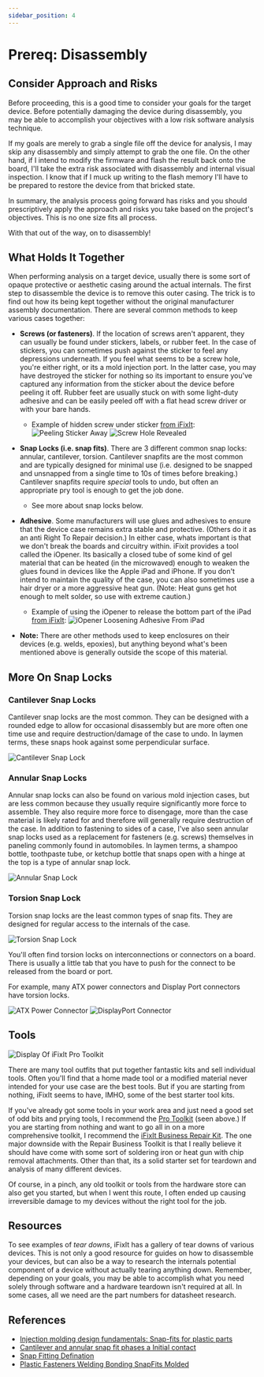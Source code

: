 ```yaml
---
sidebar_position: 4
---
```


# Prereq: Disassembly

## Consider Approach and Risks

Before proceeding, this is a good time to consider your goals for the target device. Before potentially damaging the device during disassembly, you may be able to accomplish your objectives with a low risk software analysis technique.

If my goals are merely to grab a single file off the device for analysis, I may skip any disassembly and simply attempt to grab the one file. On the other hand, if I intend to modify the firmware and flash the result back onto the board, I'll take the extra risk associated with disassembly and internal visual inspection. I know that if I muck up writing to the flash memory I'll have to be prepared to restore the device from that bricked state.

In summary, the analysis process going forward has risks and you should prescriptively apply the approach and risks you take based on the project's objectives. This is no one size fits all process.

With that out of the way, on to disassembly!

## What Holds It Together

When performing analysis on a target device, usually there is some sort of opaque protective or aesthetic casing around the actual internals. The first step to disassemble the device is to remove this outer casing. The trick is to find out how its being kept together without the original manufacturer assembly documentation. There are several common methods to keep various cases together:

- **Screws (or fasteners)**. If the location of screws aren't apparent, they can usually be found under stickers, labels, or rubber feet. In the case of stickers, you can sometimes push against the sticker to feel any depressions underneath. If you feel what seems to be a screw hole, you're either right, or its a mold injection port. In the latter case, you may have destroyed the sticker for nothing so its important to ensure you've captured any information from the sticker about the device before peeling it off. Rubber feet are usually stuck on with some light-duty adhesive and can be easily peeled off with a flat head screw driver or with your bare hands.

  - Example of hidden screw under sticker [from iFixIt](https://www.ifixit.com/Teardown/Acer+Optical+Mouse+Teardown/142745):
    ![Peeling Sticker Away](./Disassembly/hidden-screw-sticker1.jpg)
    ![Screw Hole Revealed](./Disassembly/hidden-screw-sticker2.jpg)

- **Snap Locks (i.e. snap fits)**. There are 3 different common snap locks: annular, cantilever, torsion. Cantilever snapfits are the most common and are typically designed for minimal use (i.e. designed to be snapped and unsnapped from a single time to 10s of times before breaking.) Cantilever snapfits require _special_ tools to undo, but often an appropriate pry tool is enough to get the job done.

  - See more about snap locks below.

- **Adhesive**. Some manufacturers will use glues and adhesives to ensure that the device case remains extra stable and protective. (Others do it as an anti Right To Repair decision.) In either case, whats important is that we don't break the boards and circuitry within. iFixit provides a tool called the iOpener. Its basically a closed tube of some kind of gel material that can be heated (in the microwaved) enough to weaken the glues found in devices like the Apple iPad and iPhone. If you don't intend to maintain the quality of the case, you can also sometimes use a hair dryer or a more aggressive heat gun. (Note: Heat guns get hot enough to melt solder, so use with extreme caution.)

  - Example of using the iOpener to release the bottom part of the iPad [from iFixIt](https://www.ifixit.com/Guide/iPad+Pro+10.5-Inch+Battery+Replacement/122786):
    ![iOpener Loosening Adhesive From iPad](./Disassembly/iopener.jpg)

- **Note:** There are other methods used to keep enclosures on their devices (e.g. welds, epoxies), but anything beyond what's been mentioned above is generally outside the scope of this material.

## More On Snap Locks

### Cantilever Snap Locks

Cantilever snap locks are the most common. They can be designed with a rounded edge to allow for occasional disassembly but are more often one time use and require destruction/damage of the case to undo. In laymen terms, these snaps hook against some perpendicular surface.

![Cantilever Snap Lock](./Disassembly/cantilever-snaplock.jpg)

### Annular Snap Locks

Annular snap locks can also be found on various mold injection cases, but are less common because they usually require significantly more force to assemble. They also require more force to disengage, more than the case material is likely rated for and therefore will generally require destruction of the case. In addition to fastening to sides of a case, I've also seen annular snap locks used as a replacement for fasteners (e.g. screws) themselves in paneling commonly found in automobiles. In laymen terms, a shampoo bottle, toothpaste tube, or ketchup bottle that snaps open with a hinge at the top is a type of annular snap lock.

![Annular Snap Lock](./Disassembly/annular-snaplock.jpg)

### Torsion Snap Lock

Torsion snap locks are the least common types of snap fits. They are designed for regular access to the internals of the case.

![Torsion Snap Lock](./Disassembly/torsion-snaplock.jpg)

You'll often find torsion locks on interconnections or connectors on a board. There is usually a little tab that you have to push for the connect to be released from the board or port.

For example, many ATX power connectors and Display Port connectors have torsion locks.

![ATX Power Connector](./Disassembly/ATX_PS_12V_P4_Connector.jpg)
![DisplayPort Connector](./Disassembly/DisplayPort_connector-male-front_oblique.jpg)

<!-- TODO: Talk about:
- Friction Fittings
- Chip Mounts -->

## Tools

![Display Of iFixIt Pro Toolkit](./Disassembly/ifixit-prokit.jpg)

There are many tool outfits that put together fantastic kits and sell individual tools. Often you'll find that a home made tool or a modified material never intended for your use case are the best tools. But if you are starting from nothing, iFixIt seems to have, IMHO, some of the best starter tool kits.

If you've already got some tools in your work area and just need a good set of odd bits and prying tools, I recommend the [Pro Toolkit](https://www.ifixit.com/Store/Tools/Pro-Tech-Toolkit/IF145-307) (seen above.) If you are starting from nothing and want to go all in on a more comprehensive toolkit, I recommend the [iFixIt Business Repair Kit](https://www.ifixit.com/Store/Tools/Repair-Business-Toolkit/IF145-278?o=14). The one major downside with the Repair Business Toolkit is that I really believe it should have come with some sort of soldering iron or heat gun with chip removal attachments. Other than that, its a solid starter set for teardown and analysis of many different devices.

Of course, in a pinch, any old toolkit or tools from the hardware store can also get you started, but when I went this route, I often ended up causing irreversible damage to my devices without the right tool for the job.

## Resources

To see examples of _tear downs_, iFixIt has a gallery of tear downs of various devices. This is not only a good resource for guides on how to disassemble your devices, but can also be a way to research the internals potential component of a device without actually tearing anything down. Remember, depending on your goals, you may be able to accomplish what you need solely through software and a hardware teardown isn't required at all. In some cases, all we need are the part numbers for datasheet research.

## References

- [Injection molding design fundamentals: Snap-fits for plastic parts](https://www.plasticstoday.com/injection-molding/injection-molding-design-fundamentals-snap-fits-plastic-parts)
- [Cantilever and annular snap fit phases a Initial contact](https://www.researchgate.net/figure/Cantilever-and-annular-snap-fit-phases-a-Initial-contact-b-Deflection-c-Snap_fig1_335213253)
- [Snap Fitting Defination](https://www.brightonk12.com/Page/7358)
- [Plastic Fasteners Welding Bonding SnapFits Molded](https://slidetodoc.com/plastic-fasteners-welding-bonding-snapfits-moldedin-pieces-in/)
